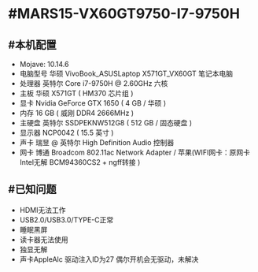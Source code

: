 #MARS15-VX60GT9750-I7-9750H
======

#本机配置
---
 * Mojave: 10.14.6  
 * 电脑型号            华硕 VivoBook_ASUSLaptop X571GT_VX60GT 笔记本电脑  
 * 处理器              英特尔 Core i7-9750H @ 2.60GHz 六核  
 * 主板                华硕 X571GT ( HM370 芯片组 )  
 * 显卡                Nvidia GeForce GTX 1650 ( 4 GB / 华硕 )  
 * 内存                16 GB ( 威刚 DDR4 2666MHz )  
 * 主硬盘              英特尔 SSDPEKNW512G8 ( 512 GB / 固态硬盘 )  
 * 显示器              NCP0042 ( 15.5 英寸  )  
 * 声卡                瑞昱  @ 英特尔 High Definition Audio 控制器  
 * 网卡                博通 Broadcom 802.11ac Network Adapter / 苹果(WIFI网卡：原网卡Intel无解  BCM94360CS2 + ngff转接 )  

#已知问题
---
  * HDMI无法工作  
  * USB2.0/USB3.0/TYPE-C正常  
  * 睡眠黑屏  
  * 读卡器无法使用  
  * 独显无解  
  * 声卡AppleAlc 驱动注入ID为27 偶尔开机会无驱动，未解决  
